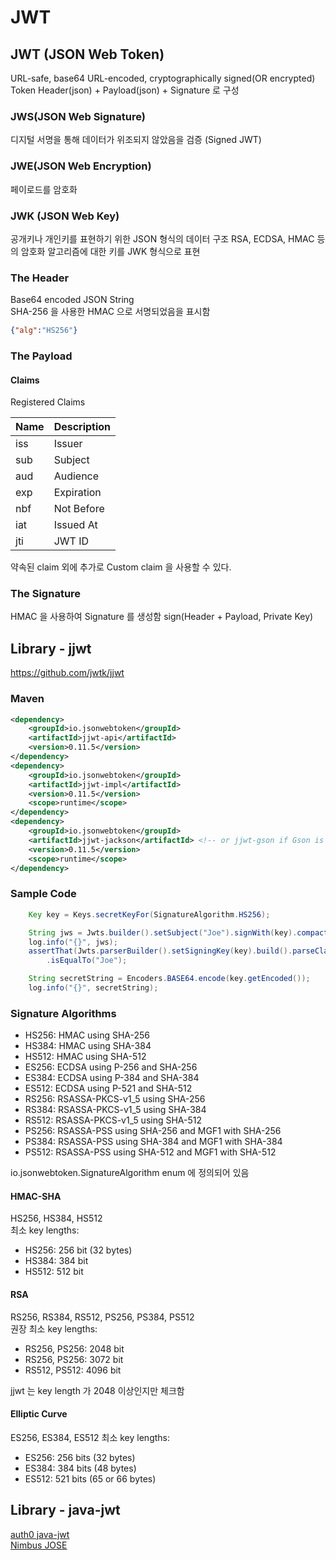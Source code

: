 JWT
===========================

## JWT (JSON Web Token)
URL-safe, base64 URL-encoded, cryptographically signed(OR encrypted) Token
Header(json) + Payload(json) + Signature 로 구성

### JWS(JSON Web Signature)
디지털 서명을 통해 데이터가 위조되지 않았음을 검증 (Signed JWT)

### JWE(JSON Web Encryption)
페이로드를 암호화

### JWK (JSON Web Key)
공개키나 개인키를 표현하기 위한 JSON 형식의 데이터 구조
RSA, ECDSA, HMAC 등의 암호화 알고리즘에 대한 키를 JWK 형식으로 표현

### The Header
Base64 encoded JSON String  
SHA-256 을 사용한 HMAC 으로 서명되었음을 표시함
```json
{"alg":"HS256"}
```

### The Payload
#### Claims
Registered Claims

|Name|Description    |
|:---|:---|
|iss|Issuer|
|sub|Subject|
|aud|Audience|
|exp|Expiration|
|nbf|Not Before|
|iat|Issued At|
|jti|JWT ID|

약속된 claim 외에 추가로 Custom claim 을 사용할 수 있다. 

### The Signature
HMAC 을 사용하여 Signature 를 생성함 
sign(Header + Payload, Private Key)

## Library - jjwt
https://github.com/jwtk/jjwt

### Maven
```xml
<dependency>
    <groupId>io.jsonwebtoken</groupId>
    <artifactId>jjwt-api</artifactId>
    <version>0.11.5</version>
</dependency>
<dependency>
    <groupId>io.jsonwebtoken</groupId>
    <artifactId>jjwt-impl</artifactId>
    <version>0.11.5</version>
    <scope>runtime</scope>
</dependency>
<dependency>
    <groupId>io.jsonwebtoken</groupId>
    <artifactId>jjwt-jackson</artifactId> <!-- or jjwt-gson if Gson is preferred -->
    <version>0.11.5</version>
    <scope>runtime</scope>
</dependency>
```
### Sample Code
```java
    Key key = Keys.secretKeyFor(SignatureAlgorithm.HS256);

    String jws = Jwts.builder().setSubject("Joe").signWith(key).compact();
    log.info("{}", jws);
    assertThat(Jwts.parserBuilder().setSigningKey(key).build().parseClaimsJws(jws).getBody().getSubject())
        .isEqualTo("Joe");

    String secretString = Encoders.BASE64.encode(key.getEncoded());
    log.info("{}", secretString);
```

### Signature Algorithms
- HS256: HMAC using SHA-256
- HS384: HMAC using SHA-384
- HS512: HMAC using SHA-512
- ES256: ECDSA using P-256 and SHA-256
- ES384: ECDSA using P-384 and SHA-384
- ES512: ECDSA using P-521 and SHA-512
- RS256: RSASSA-PKCS-v1_5 using SHA-256
- RS384: RSASSA-PKCS-v1_5 using SHA-384
- RS512: RSASSA-PKCS-v1_5 using SHA-512
- PS256: RSASSA-PSS using SHA-256 and MGF1 with SHA-256
- PS384: RSASSA-PSS using SHA-384 and MGF1 with SHA-384
- PS512: RSASSA-PSS using SHA-512 and MGF1 with SHA-512

io.jsonwebtoken.SignatureAlgorithm enum 에 정의되어 있음

#### HMAC-SHA
HS256, HS384, HS512  
최소 key lengths:
- HS256: 256 bit (32 bytes)
- HS384: 384 bit
- HS512: 512 bit

#### RSA
RS256, RS384, RS512, PS256, PS384, PS512  
권장 최소 key lengths:
- RS256, PS256: 2048 bit
- RS256, PS256: 3072 bit
- RS512, PS512: 4096 bit

jjwt 는 key length 가 2048 이상인지만 체크함

#### Elliptic Curve
ES256, ES384, ES512
최소 key lengths:  
- ES256: 256 bits (32 bytes)
- ES384: 384 bits (48 bytes)
- ES512: 521 bits (65 or 66 bytes)




## Library - java-jwt
[auth0 java-jwt](https://github.com/auth0/java-jwt)  
[Nimbus JOSE](https://connect2id.com/products/nimbus-jose-jwt)







